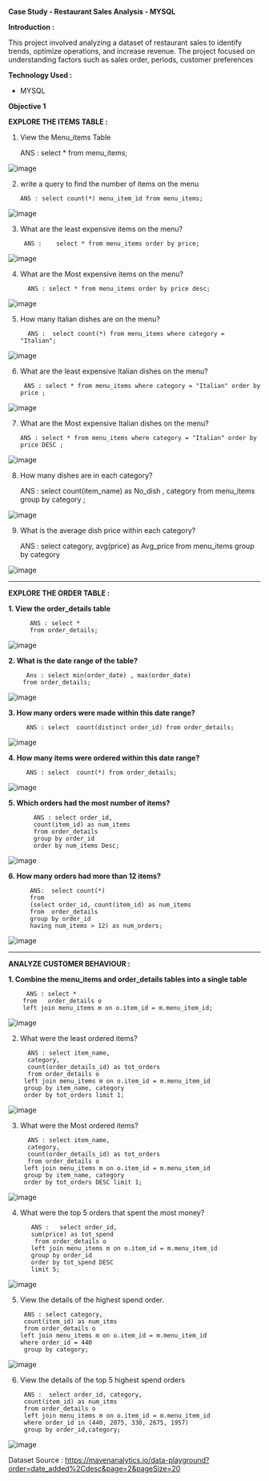 
**Case Study - Restaurant Sales Analysis - MYSQL**

**Introduction :**

This project involved analyzing a dataset of restaurant sales to identify trends, optimize operations, and increase revenue.
The project focused on understanding factors such as sales order, periods, customer preferences 



**Technology Used :**

* MYSQL


**Objective 1**

**EXPLORE THE ITEMS TABLE :**

1. View the Menu_items Table 


      ANS :   select * from menu_items;

![image](https://github.com/user-attachments/assets/26186ea1-ac81-4318-8587-77821bcebe7e)


2. write a query to find the number of items on the menu

       ANS : select count(*) menu_item_id from menu_items;


![image](https://github.com/user-attachments/assets/3cd42fdd-97a8-44dd-8677-37da70e46fd8)


3. What are the least expensive items on the menu?

        ANS :    select * from menu_items order by price;


![image](https://github.com/user-attachments/assets/21571de5-75b0-45a2-ba84-e71ba4600d56)

4. What are the Most expensive items on the menu?

         ANS : select * from menu_items order by price desc;
        
![image](https://github.com/user-attachments/assets/70df181f-5508-45b6-bde9-e98fb4f42ba5)



5. How many Italian dishes are on the menu? 

         ANS :  select count(*) from menu_items where category = "Italian";

![image](https://github.com/user-attachments/assets/bc92d12b-2a9a-4eff-8f62-a767a347d6e5)


6. What are the least  expensive Italian dishes on the menu?

        ANS : select * from menu_items where category = "Italian" order by price ;

![image](https://github.com/user-attachments/assets/45cf4a19-098d-4bc6-9145-ef02f4a27175)


7. What are the Most expensive Italian dishes on the menu?

       ANS : select * from menu_items where category = "Italian" order by price DESC ;

![image](https://github.com/user-attachments/assets/546ab5d8-5fee-4de7-815b-17621f68ee8d)

8. How many dishes are in each category?

      ANS : select count(item_name) as No_dish , category from menu_items group by category ;


![image](https://github.com/user-attachments/assets/a8ba6987-4383-46b3-a4ee-ca3eeb6257cc)


9. What is the average dish price within each category?

     ANS : select category, avg(price) as Avg_price
      from menu_items 
      group by category 

![image](https://github.com/user-attachments/assets/864cfeae-e7a1-4c5a-8596-6b83f88ed206)

-------------------------------------------------------------------------------------------------------------------------------------------------------------------------------------------------

**EXPLORE THE ORDER TABLE :**

**1. View the order_details table**

          ANS : select * 
          from order_details;


![image](https://github.com/user-attachments/assets/0269de60-fe97-4150-82c8-65d36caf2184)


**2. What is the date range of the table?**

         Ans : select min(order_date) , max(order_date)
        from order_details;

![image](https://github.com/user-attachments/assets/d0be658f-6a12-41c9-b1aa-48db4362dd21)


**3. How many orders were made within this date range?** 
 
         ANS : select  count(distinct order_id) from order_details;


![image](https://github.com/user-attachments/assets/6d39916c-4392-4012-b07e-be40654e028d)

**4. How many items were ordered within this date range?**

         ANS : select  count(*) from order_details;

![image](https://github.com/user-attachments/assets/bb1436ba-b93e-4024-957e-8be5f9cea8d3)


**5. Which orders had the most number of items?**

           ANS : select order_id, 
           count(item_id) as num_items 
           from order_details
           group by order_id
           order by num_items Desc;

![image](https://github.com/user-attachments/assets/fe3daf22-66e1-4a79-b526-120bf25c1ba7)


**6. How many orders had more than 12 items?**

          ANS:  select count(*) 
          from
          (select order_id, count(item_id) as num_items 
          from  order_details 
          group by order_id
          having num_items > 12) as num_orders;

![image](https://github.com/user-attachments/assets/c6e2560c-07ea-481a-8d82-3219aabef054)

----------------------------------------------------------------------------------------------------------------------------------------------------------------------


**ANALYZE CUSTOMER BEHAVIOUR :**

**1. Combine the menu_items and order_details tables into a single table**

         ANS : select * 
        from   order_details o
        left join menu_items m on o.item_id = m.menu_item_id;

![image](https://github.com/user-attachments/assets/07249aa7-d534-4ec6-8b32-d56736a2f17c)

2. What were the least ordered items? 

         ANS : select item_name, 
         category, 
         count(order_details_id) as tot_orders
         from order_details o
        left join menu_items m on o.item_id = m.menu_item_id
        group by item_name, category
        order by tot_orders limit 1;

![image](https://github.com/user-attachments/assets/d757abe6-5be5-4c78-8749-9e0e0114bce6)


3. What were the Most ordered items? 
   
         ANS : select item_name, 
         category, 
         count(order_details_id) as tot_orders
         from order_details o
        left join menu_items m on o.item_id = m.menu_item_id
        group by item_name, category
        order by tot_orders DESC limit 1;

![image](https://github.com/user-attachments/assets/d0de5a7e-915e-46f5-bb62-af8e9ff22e5d)


4. What were the top 5 orders that spent the most money?

          ANS :   select order_id, 
          sum(price) as tot_spend
           from order_details o 
          left join menu_items m on o.item_id = m.menu_item_id
          group by order_id
          order by tot_spend DESC 
          limit 5;

![image](https://github.com/user-attachments/assets/65f7537a-c028-4658-851c-0abcc267ce14)


5.  View the details of the highest spend order. 

         ANS : select category, 
         count(item_id) as num_itms
         from order_details o
        left join menu_items m on o.item_id = m.menu_item_id
        where order_id = 440
         group by category;


![image](https://github.com/user-attachments/assets/45f7f0b8-95f2-43a5-bf34-209b467283ae)

6.  View the details of the top 5 highest spend orders 

         ANS :  select order_id, category, 
         count(item_id) as num_itms
         from order_details o
         left join menu_items m on o.item_id = m.menu_item_id
         where order_id in (440, 2075, 330, 2675, 1957)
         group by order_id,category;


![image](https://github.com/user-attachments/assets/0366ee5c-3048-4076-8542-0925375cc351)


Dataset Source : https://mavenanalytics.io/data-playground?order=date_added%2Cdesc&page=2&pageSize=20









